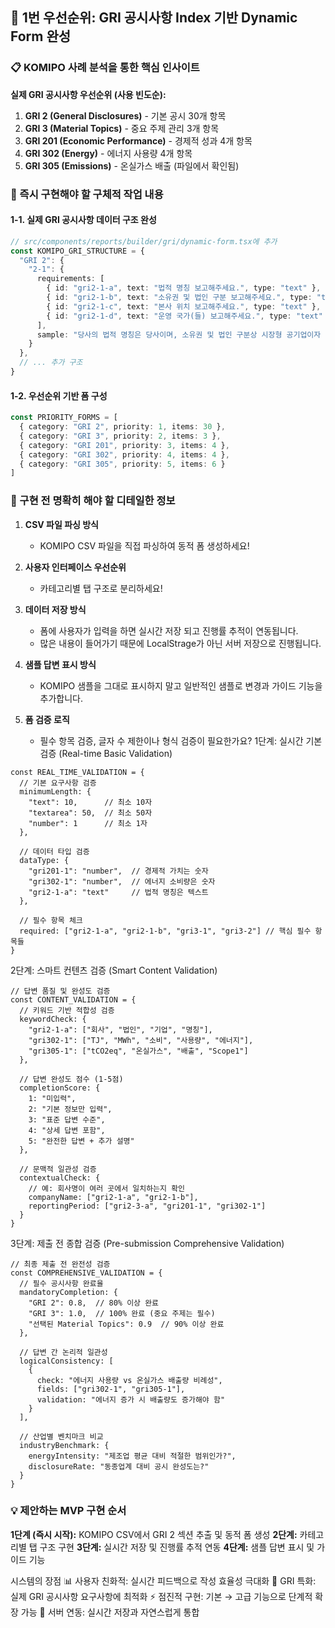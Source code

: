 ## 🎯 **1번 우선순위: GRI 공시사항 Index 기반 Dynamic Form 완성**

### **📋 KOMIPO 사례 분석을 통한 핵심 인사이트**

**실제 GRI 공시사항 우선순위 (사용 빈도순):**
1. **GRI 2 (General Disclosures)** - 기본 공시 30개 항목
2. **GRI 3 (Material Topics)** - 중요 주제 관리 3개 항목  
3. **GRI 201 (Economic Performance)** - 경제적 성과 4개 항목
4. **GRI 302 (Energy)** - 에너지 사용량 4개 항목
5. **GRI 305 (Emissions)** - 온실가스 배출 (파일에서 확인됨)

### **🎯 즉시 구현해야 할 구체적 작업 내용**

#### **1-1. 실제 GRI 공시사항 데이터 구조 완성**
```typescript
// src/components/reports/builder/gri/dynamic-form.tsx에 추가
const KOMIPO_GRI_STRUCTURE = {
  "GRI 2": {
    "2-1": {
      requirements: [
        { id: "gri2-1-a", text: "법적 명칭 보고해주세요.", type: "text" },
        { id: "gri2-1-b", text: "소유권 및 법인 구분 보고해주세요.", type: "text" },
        { id: "gri2-1-c", text: "본사 위치 보고해주세요.", type: "text" },
        { id: "gri2-1-d", text: "운영 국가(들) 보고해주세요.", type: "text" }
      ],
      sample: "당사의 법적 명칭은 당사이며, 소유권 및 법인 구분상 시장형 공기업이자 주식회사입니다..."
    }
  },
  // ... 추가 구조
}
```

#### **1-2. 우선순위 기반 폼 구성**
```typescript
const PRIORITY_FORMS = [
  { category: "GRI 2", priority: 1, items: 30 },
  { category: "GRI 3", priority: 2, items: 3 },
  { category: "GRI 201", priority: 3, items: 4 },
  { category: "GRI 302", priority: 4, items: 4 },
  { category: "GRI 305", priority: 5, items: 6 }
]
```

### **🤔 구현 전 명확히 해야 할 디테일한 정보**

1. **CSV 파일 파싱 방식**
   - KOMIPO CSV 파일을 직접 파싱하여 동적 폼 생성하세요!

2. **사용자 인터페이스 우선순위**
    - 카테고리별 탭 구조로 분리하세요!

3. **데이터 저장 방식**
   - 폼에 사용자가 입력을 하면 실시간 저장 되고 진행률 추적이 연동됩니다.
   - 많은 내용이 들어가기 때문에 LocalStrage가 아닌 서버 저장으로 진행됩니다.

4. **샘플 답변 표시 방식**
   - KOMIPO 샘플을 그대로 표시하지 말고 일반적인 샘플로 변경과 가이드 기능을 추가합니다.

5. **폼 검증 로직**
   - 필수 항목 검증, 글자 수 제한이나 형식 검증이 필요한가요?
   1단계: 실시간 기본 검증 (Real-time Basic Validation)
```
const REAL_TIME_VALIDATION = {
  // 기본 요구사항 검증
  minimumLength: {
    "text": 10,      // 최소 10자
    "textarea": 50,  // 최소 50자  
    "number": 1      // 최소 1자
  },
  
  // 데이터 타입 검증
  dataType: {
    "gri201-1": "number",  // 경제적 가치는 숫자
    "gri302-1": "number",  // 에너지 소비량은 숫자
    "gri2-1-a": "text"     // 법적 명칭은 텍스트
  },
  
  // 필수 항목 체크
  required: ["gri2-1-a", "gri2-1-b", "gri3-1", "gri3-2"] // 핵심 필수 항목들
}
```
2단계: 스마트 컨텐츠 검증 (Smart Content Validation)
```
// 답변 품질 및 완성도 검증
const CONTENT_VALIDATION = {
  // 키워드 기반 적합성 검증
  keywordCheck: {
    "gri2-1-a": ["회사", "법인", "기업", "명칭"],
    "gri302-1": ["TJ", "MWh", "소비", "사용량", "에너지"],
    "gri305-1": ["tCO2eq", "온실가스", "배출", "Scope1"]
  },
  
  // 답변 완성도 점수 (1-5점)
  completionScore: {
    1: "미입력",
    2: "기본 정보만 입력", 
    3: "표준 답변 수준",
    4: "상세 답변 포함",
    5: "완전한 답변 + 추가 설명"
  },
  
  // 문맥적 일관성 검증
  contextualCheck: {
    // 예: 회사명이 여러 곳에서 일치하는지 확인
    companyName: ["gri2-1-a", "gri2-1-b"],
    reportingPeriod: ["gri2-3-a", "gri201-1", "gri302-1"]
  }
}
```
3단계: 제출 전 종합 검증 (Pre-submission Comprehensive Validation)
```
// 최종 제출 전 완전성 검증
const COMPREHENSIVE_VALIDATION = {
  // 필수 공시사항 완료율
  mandatoryCompletion: {
    "GRI 2": 0.8,  // 80% 이상 완료
    "GRI 3": 1.0,  // 100% 완료 (중요 주제는 필수)
    "선택된 Material Topics": 0.9  // 90% 이상 완료
  },
  
  // 답변 간 논리적 일관성
  logicalConsistency: [
    {
      check: "에너지 사용량 vs 온실가스 배출량 비례성",
      fields: ["gri302-1", "gri305-1"],
      validation: "에너지 증가 시 배출량도 증가해야 함"
    }
  ],
  
  // 산업별 벤치마크 비교
  industryBenchmark: {
    energyIntensity: "제조업 평균 대비 적절한 범위인가?",
    disclosureRate: "동종업계 대비 공시 완성도는?"
  }
}
```

### **💡 제안하는 MVP 구현 순서**

**1단계 (즉시 시작):** KOMIPO CSV에서 GRI 2 섹션 추출 및 동적 폼 생성
**2단계:** 카테고리별 탭 구조 구현
**3단계:** 실시간 저장 및 진행률 추적 연동
**4단계:** 샘플 답변 표시 및 가이드 기능

시스템의 장점 
📊 사용자 친화적: 실시간 피드백으로 작성 효율성 극대화
🎯 GRI 특화: 실제 GRI 공시사항 요구사항에 최적화
⚡ 점진적 구현: 기본 → 고급 기능으로 단계적 확장 가능
💾 서버 연동: 실시간 저장과 자연스럽게 통합